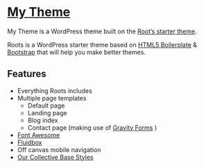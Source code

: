 # [My Theme](http://justinchick.com)

My Theme is a WordPress theme built on the [Root’s starter theme](http://roots.io/).

Roots is a WordPress starter theme based on [HTML5 Boilerplate](http://html5boilerplate.com/) & [Bootstrap](http://getbootstrap.com/) that will help you make better themes.

## Features
* Everything Roots includes
* Multiple page templates
	* Default page
	* Landing page
	* Blog index
	* Contact page (making use of [Gravity Forms](http://www.gravityforms.com/) )
* [Font Awesome](http://fortawesome.github.io/Font-Awesome/)
* [Fluidbox](http://terrymun.github.io/Fluidbox/)
* Off canvas mobile navigation
* [Our Collective Base Styles](https://github.com/jaechick/Our-Collective-Base-Styles)


